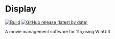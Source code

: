 # Display
[![Build](https://github.com/SingleVrUser/Display/actions/workflows/main.yml/badge.svg?branch=main)](https://github.com/SingleVrUser/Display/actions/workflows/main.yml)
[![GitHub release (latest by date)](https://img.shields.io/github/v/release/SingleVrUser/Display)](https://github.com/SingleVrUser/Display/releases)

A movie management software for 115,using WinUI3
